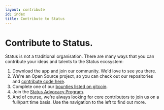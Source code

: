 ```yaml
---
layout: contribute
id: index
title: Contribute to Status
---
```


# Contribute to Status. 

Status is not a traditional organisation. There are many ways that you can contribute your ideas and talents to the Status ecosystem:
1. Download the app and join our community. We'd love to see you there. 
2. We're an Open Source project, so you can check out our repositories and [contribute code here](https://github.com/status-im). 
3. Complete one of our [bounties listed on gitcoin](https://gitcoin.co/explorer?network=mainnet&idx_status=open&keywords=status.im&order_by=-web3_created).
4. Join the [Status Advocacy Program](https://statusphere.status.im/). 
5. And of course, we're always looking for core contributors to join us on a full/part time basis. Use the navigation to the left to find out more.
